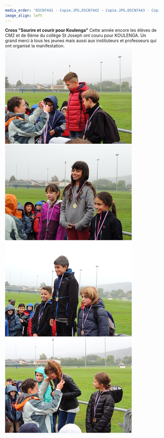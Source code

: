 ```yaml
---
media_order: 'DSCN7441 - Copie.JPG,DSCN7442 - Copie.JPG,DSCN7443 - Copie.JPG,DSCN7440 - Copie.JPG'
image_align: left
---
```


**Cross "Sourire et courir pour Koulenga"**
Cette année encore les élèves de CM2 et de 6ème du collège St Joseph ont couru pour KOULENGA.
Un grand merci à tous les jeunes mais aussi aux instituteurs et professeurs qui ont organisé la manifestation.
![](DSCN7441%20-%20Copie.JPG)  ![](DSCN7442%20-%20Copie.JPG)
![](DSCN7443%20-%20Copie.JPG)  ![](DSCN7440%20-%20Copie.JPG)

